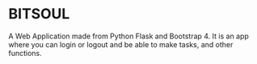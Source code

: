 # BITSOUL
A Web Application made from Python Flask and Bootstrap 4. It is an app where you can login or logout and be able to make tasks, and other functions.
